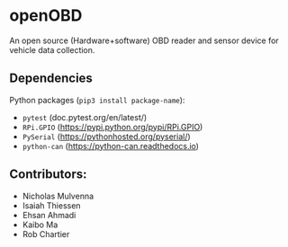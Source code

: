 # openOBD
An open source (Hardware+software) OBD reader and sensor device for vehicle data collection.

## Dependencies
Python packages (`pip3 install package-name`):
* `pytest` (doc.pytest.org/en/latest/)
* `RPi.GPIO` (https://pypi.python.org/pypi/RPi.GPIO)
* `PySerial` (https://pythonhosted.org/pyserial/)
* `python-can` (https://python-can.readthedocs.io)

## Contributors:
* Nicholas Mulvenna
* Isaiah Thiessen
* Ehsan Ahmadi
* Kaibo Ma
* Rob Chartier
